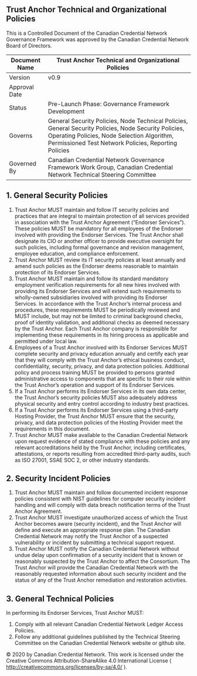 ## Trust Anchor Technical and Organizational Policies

This is a Controlled Document of the Canadian Credential Network Governance Framework was approved by the Canadian Credential Network Board of Directors.

| Document Name | Trust Anchor Technical and Organizational Policies |
| --- | --- |
| Version | v0.9 |
| Approval Date | |
| Status | Pre-Launch Phase: Governance Framework Development |
| Governs | General Security Policies, Node Technical Policies, General Security Policies, Node Security Policies, Operating Policies, Node Selection Algorithm, Permissioned Test Network Policies, Reporting Policies |
| Governed By | Canadian Credential Network Governance Framework Work Group, Canadian Credential Network Technical Steering Committee |


## 1. General Security Policies
1. Trust Anchor MUST maintain and follow IT security policies and practices that are integral to maintain protection of all services provided in association with the
Trust Anchor Agreement (“Endorser Services”). These policies MUST be mandatory for all employees of the Endorser involved with providing the Endorser Services. The Trust Anchor shall designate its CIO or another officer to provide
executive oversight for such policies, including formal governance and revision management, employee education, and compliance enforcement.
2. Trust Anchor MUST review its IT security policies at least annually and amend such policies as the Endorser deems reasonable to maintain protection of its Endorser
Services.
3. Trust Anchor MUST maintain and follow its standard mandatory employment verification requirements for all new hires involved with providing its Endorser Services and will extend such requirements to wholly-owned subsidiaries involved with providing its Endorser Services. In accordance with the Trust Anchor’s internal process and procedures, these requirements MUST be periodically reviewed and MUST include,
but may not be limited to criminal background checks, proof of identity validation, and additional checks as deemed necessary by the Trust Anchor. Each Trust Anchor company is responsible for implementing these requirements in its hiring process as applicable and permitted under local law.
4. Employees of a Trust Anchor involved with its Endorser Services MUST complete security and privacy education annually and certify each year that they will comply with the Trust Anchor’s ethical business conduct, confidentiality, security, privacy, and data protection policies. Additional policy and process training MUST be provided to persons granted administrative access to components that are specific to their role within the Trust Anchor’s operation and support of its
Endorser Services.
5. If a Trust Anchor performs its Endorser Services in its own data center, the Trust Anchor’s security policies MUST also adequately address physical security and entry control according to industry best practices.
6. If a Trust Anchor performs its Endorser Services using a third-party Hosting Provider, the Trust Anchor MUST ensure that the security, privacy, and data protection policies of the Hosting Provider meet the requirements in this document.
7. Trust Anchor MUST make available to the Canadian Credential Network upon request evidence of stated compliance with these policies and any relevant accreditations held by the Trust Anchor, including certificates, attestations, or reports resulting from accredited third-party audits, such as ISO 27001, SSAE SOC 2, or other industry standards.

## 2. Security Incident Policies
1. Trust Anchor MUST maintain and follow documented incident response policies consistent with NIST guidelines for computer security incident handling and will comply
with data breach notification terms of the Trust Anchor Agreement.
2. Trust Anchor MUST investigate unauthorized access of which the Trust Anchor becomes aware (security incident), and the Trust Anchor will define
and execute an appropriate response plan. The Canadian Credential Network may notify the Trust Anchor of a suspected vulnerability or incident by submitting a technical support
request.
3. Trust Anchor MUST notify the Canadian Credential Network without undue delay upon confirmation of a security incident that is known or reasonably suspected by the Trust Anchor to affect the Consortium. The Trust Anchor will provide the Canadian Credential Network with the reasonably requested information about such security incident
and the status of any of the Trust Anchor remediation and restoration activities.

## 3. General Technical Policies
In performing its Endorser Services, Trust Anchor MUST:

1. Comply with all relevant Canadian Credential Network Ledger Access Policies.
2. Follow any additional guidelines published by the Technical Steering Committee on the Canadian Credential Network website or github site.

© 2020 by Canadian Credential Network. This work is licensed under the Creative Commons Attribution-ShareAlike 4.0 International License ( http://creativecommons.org/licenses/by-sa/4.0/ ).
